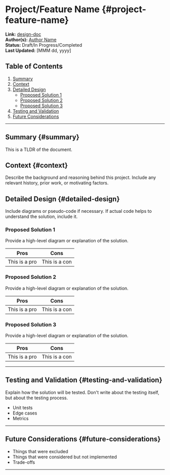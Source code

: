 # Project/Feature Name {#project-feature-name}

**Link:** [design-doc](link)  
**Author(s):** [Author Name](mailto:author@example.com)  
**Status:** Draft/In Progress/Completed  
**Last Updated:** [MMM dd, yyyy]

## Table of Contents

1. [Summary](#summary)
2. [Context](#context)
3. [Detailed Design](#detailed-design)
   - [Proposed Solution 1](#proposed-solution-1)
   - [Proposed Solution 2](#proposed-solution-2)
   - [Proposed Solution 3](#proposed-solution-3)
4. [Testing and Validation](#testing-and-validation)
5. [Future Considerations](#future-considerations)

---

## Summary {#summary}

This is a TLDR of the document.

## Context {#context}

Describe the background and reasoning behind this project. Include any relevant history, prior work, or motivating factors.

## Detailed Design {#detailed-design}

Include diagrams or pseudo-code if necessary.
If actual code helps to understand the solution, include it.

### Proposed Solution 1

Provide a high-level diagram or explanation of the solution.

| Pros          | Cons          |
| ------------- | ------------- |
| This is a pro | This is a con |

### Proposed Solution 2

Provide a high-level diagram or explanation of the solution.

| Pros          | Cons          |
| ------------- | ------------- |
| This is a pro | This is a con |

### Proposed Solution 3

Provide a high-level diagram or explanation of the solution.

| Pros          | Cons          |
| ------------- | ------------- |
| This is a pro | This is a con |

---

## Testing and Validation {#testing-and-validation}

Explain how the solution will be tested.
Don't write about the testing itself, but about the testing process.

- Unit tests
- Edge cases
- Metrics

---

## Future Considerations {#future-considerations}

- Things that were excluded
- Things that were considered but not implemented
- Trade-offs

---
